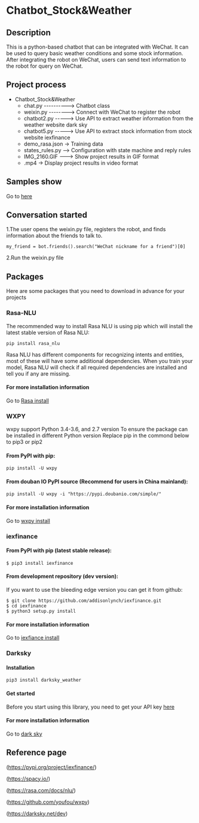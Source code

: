 # Chatbot_Stock&Weather
## Description
This is a python-based chatbot that can be integrated with WeChat. It can be used to query basic weather conditions and some stock information. After integrating the robot on WeChat, users can send text information to the robot for query on WeChat.
## Project process
+ Chatbot_Stock&Weather
   * chat.py ----------> Chatbot class
   * weixin.py --------> Connect with WeChat to register the robot
   * chatbot2.py -----> Use API to extract weather information from the weather website dark sky
   * chatbot5.py -----> Use API to extract stock information from stock website iexfinance
   * demo_rasa.json -> Training data
   * states_rules.py --> Configuration with state machine and reply rules
   * IMG_2160.GIF ---> Show project results in GIF format
   * .mp4 -> Display project results in video format
   
## Samples show
Go to [here](https://www.bilibili.com/video/av63839931/)
## Conversation started
1\.The user opens the weixin.py file, registers the robot, and finds information about the friends to talk to.
```
my_friend = bot.friends().search("WeChat nickname for a friend")[0]
```
2\.Run the weixin.py file
## Packages
Here are some packages that you need to download in advance for your projects
### Rasa-NLU
The recommended way to install Rasa NLU is using pip which will install the latest stable version of Rasa NLU:
```
pip install rasa_nlu
```
Rasa NLU has different components for recognizing intents and entities, most of these will have some additional dependencies.
When you train your model, Rasa NLU will check if all required dependencies are installed and tell you if any are missing.
#### For more installation information
Go to [Rasa install](https://rasa.com/docs/rasa/user-guide/installation/)
### WXPY
wxpy support Python 3.4-3.6, and 2.7 version
To ensure the package can be installed in different Python version
Replace pip in the commond below to pip3 or pip2
#### From PyPI with pip:
```
pip install -U wxpy
```
#### From douban IO PyPI source (Recommend for users in China mainland):
```
pip install -U wxpy -i "https://pypi.doubanio.com/simple/"
```
#### For more installation information
Go to [wxpy install](https://wxpy.readthedocs.io/zh/latest/#)
### iexfinance
#### From PyPI with pip (latest stable release):
```
$ pip3 install iexfinance
```
#### From development repository (dev version):
If you want to use the bleeding edge version you can get it from github:
```
$ git clone https://github.com/addisonlynch/iexfinance.git
$ cd iexfinance
$ python3 setup.py install
```
#### For more installation information
Go to [iexfiance install](https://github.com/addisonlynch/iexfinance)
### Darksky
#### Installation
```
pip3 install darksky_weather
```
#### Get started
Before you start using this library, you need to get your API key [here](https://darksky.net/dev/register)
#### For more installation information
Go to [dark sky](https://darksky.net/dev)
## Reference page
(https://pypi.org/project/iexfinance/)

(https://spacy.io/)

(https://rasa.com/docs/nlu/)

(https://github.com/youfou/wxpy)

(https://darksky.net/dev)
